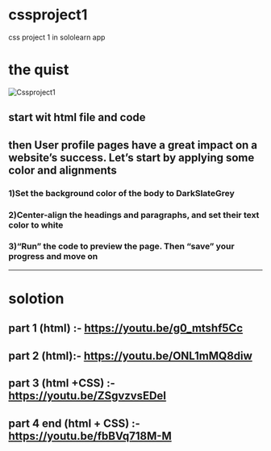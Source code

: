 # cssproject1
css project 1 in sololearn app
# the quist
![Cssproject1](https://github.com/user-attachments/assets/af550fca-01b5-4cb6-bc97-1e1b4fff17cd)

## start wit html file and code
## then User profile pages have a great impact on a website’s success. Let’s start by applying some color and alignments
### 1)Set the background color of the body to DarkSlateGrey
### 2)Center-align the headings and paragraphs, and set their text color to white
### 3)“Run” the code to preview the page. Then “save” your progress and move on
---------------------------------------------------------------------------------
# solotion
## part 1 (html) :- https://youtu.be/g0_mtshf5Cc
## part 2 (html):- https://youtu.be/ONL1mMQ8diw
## part 3 (html +CSS) :- https://youtu.be/ZSgvzvsEDeI
## part 4 end (html + CSS) :- https://youtu.be/fbBVq718M-M
